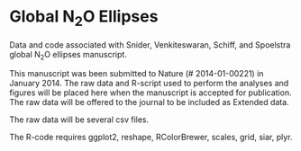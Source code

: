 Global N<sub>2</sub>O Ellipses
==============================

Data and code associated with Snider, Venkiteswaran, Schiff, and Spoelstra global N<sub>2</sub>O ellipses manuscript.

This manuscript was been submitted to Nature (# 2014-01-00221) in January 2014. The raw data and R-script used to perform the analyses and figures will be placed here when the manuscript is accepted for publication. The raw data will be offered to the journal to be included as Extended data.

The raw data will be several csv files. 

The R-code requires ggplot2, reshape, RColorBrewer, scales, grid, siar, plyr.
